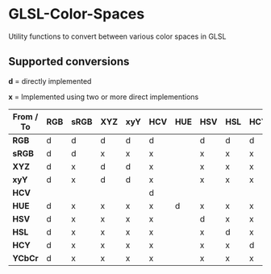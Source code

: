 # GLSL-Color-Spaces
Utility functions to convert between various color spaces in GLSL


## Supported conversions

**d** = directly implemented

**x** = Implemented using two or more direct implementions

 From / To  | RGB | sRGB | XYZ | xyY | HCV | HUE | HSV | HSL | HCY | YCbCr |
|---        |-----|------|-----|-----|-----|-----|-----|-----|-----|-------|
| **RGB**   |  d  |  d   |  d  |  d  |  d  |     |  d  |  d  |  d  |   d   |
| **sRGB**  |  d  |  d   |  x  |  x  |  x  |     |  x  |  x  |  x  |   x   |
| **XYZ**   |  d  |  x   |  d  |  d  |  x  |     |  x  |  x  |  x  |   x   |
| **xyY**   |  d  |  x   |  d  |  d  |  x  |     |  x  |  x  |  x  |   x   |
| **HCV**   |     |      |     |     |  d  |     |     |     |     |       |
| **HUE**   |  d  |  x   |  x  |  x  |  x  |  d  |  x  |  x  |  x  |   x   |
| **HSV**   |  d  |  x   |  x  |  x  |  x  |     |  d  |  x  |  x  |   x   |
| **HSL**   |  d  |  x   |  x  |  x  |  x  |     |  x  |  d  |  x  |   x   |
| **HCY**   |  d  |  x   |  x  |  x  |  x  |     |  x  |  x  |  d  |   x   |
| **YCbCr** |  d  |  x   |  x  |  x  |  x  |     |  x  |  x  |  x  |   d   |

